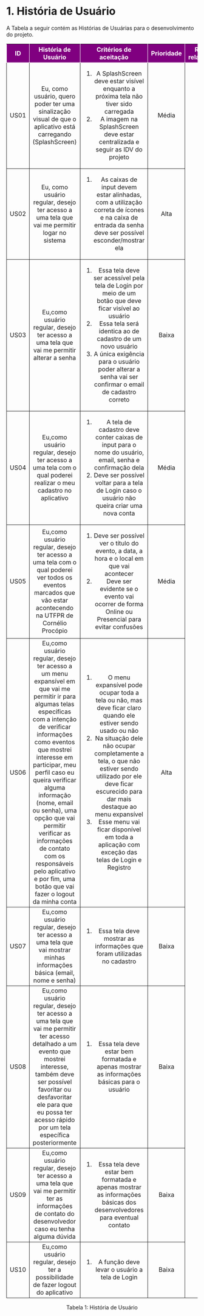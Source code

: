 # 1. História de Usuário

A Tabela a seguir contém as Histórias de Usuárias para o desenvolvimento do projeto. 

<table>
    <thead>
        <tr style="background-color: purple; color: white" >
            <th style="border-style:solid;border-width:1px;text-align:center">ID</th>
            <th style="border-style:solid;border-width:1px;text-align:center">História de Usuário</th>
            <th style="border-style:solid;border-width:1px;text-align:center">Critérios de aceitação</th>
            <th style="border-style:solid;border-width:1px;text-align:center">Prioridade</th>
            <th style="border-style:solid;border-width:1px;text-align:center">RF/RNF relacionado</th>
        </tr>
    </thead>
    <tbody>
        <tr>
            <span id="ustory-01"></span>
            <td style="border-style:solid;border-width:1px;text-align:center;vertical-align:middle" rowspan="1">US01</td>
            <td style="border-style:solid;border-width:1px;text-align:center;vertical-align:middle" rowspan="1">Eu, como usuário, quero poder ter uma sinalização visual de que o aplicativo está carregando (SplashScreen)</td>
            <td style="border-style:solid;border-width:1px;text-align:center;vertical-align:middle" rowspan="1"><ol><li>A SplashScreen deve estar visível enquanto a próxima tela não tiver sido carregada</li><li> A imagem na SplashScreen deve estar centralizada e seguir as IDV do projeto</li></ol></td>
            <td style="border-style:solid;border-width:1px;text-align:center;vertical-align:middle">Média</td>
        </tr>
        <tr>
            <span id="ustory-02"></span>
            <td style="border-style:solid;border-width:1px;text-align:center;vertical-align:middle" rowspan="1">US02</td>
            <td style="border-style:solid;border-width:1px;text-align:center;vertical-align:middle" rowspan="1">Eu, como usuário regular, desejo ter acesso a uma tela que vai me permitir logar no sistema</td>
            <td style="border-style:solid;border-width:1px;text-align:center;vertical-align:middle" rowspan="1"><ol><li>As caixas de input devem estar alinhadas, com a utilização correta de ícones e na caixa de entrada da senha deve ser possível esconder/mostrar ela</li></ol></td>
            <td style="border-style:solid;border-width:1px;text-align:center;vertical-align:middle"> Alta </td>
        </tr>
        <tr>
            <span id="ustory-03"></span>
            <td style="border-style:solid;border-width:1px;text-align:center;vertical-align:middle" rowspan="1">US03</td>
            <td style="border-style:solid;border-width:1px;text-align:center;vertical-align:middle" rowspan="1">Eu,como usuário regular, desejo ter acesso a uma tela que vai me permitir alterar a senha</td>
            <td style="border-style:solid;border-width:1px;text-align:center;vertical-align:middle" rowspan="1"><ol><li>Essa tela deve ser acessível pela tela de Login por meio de um botão que deve ficar visível ao usuário</li><li>Essa tela será identica ao de cadastro de um novo usuário</li><li>A única exigência para o usuário poder alterar a senha vai ser confirmar o email de cadastro correto</li></ol></td>
            <td style="border-style:solid;border-width:1px;text-align:center;vertical-align:middle">Baixa</td>
        </tr>
        <tr>
            <span id="ustory-04"></span>
            <td style="border-style:solid;border-width:1px;text-align:center;vertical-align:middle" rowspan="1">US04</td>
            <td style="border-style:solid;border-width:1px;text-align:center;vertical-align:middle" rowspan="1">Eu,como usuário regular, desejo ter acesso a uma tela com o qual poderei realizar o meu cadastro no aplicativo</td>
            <td style="border-style:solid;border-width:1px;text-align:center;vertical-align:middle" rowspan="1"><ol><li>A tela de cadastro deve conter caixas de input para o nome do usuário, email, senha e confirmação dela</li><li>Deve ser possível voltar para a tela de Login caso o usuário não queira criar uma nova conta</li></ol></td>
            <td style="border-style:solid;border-width:1px;text-align:center;vertical-align:middle">Média</td>
        </tr>
        <tr>
            <span id="ustory-05"></span>
            <td style="border-style:solid;border-width:1px;text-align:center;vertical-align:middle" rowspan="1">US05</td>
            <td style="border-style:solid;border-width:1px;text-align:center;vertical-align:middle" rowspan="1">Eu,como usuário regular, desejo ter acesso a uma tela com o qual poderei ver todos os eventos marcados que vão estar acontecendo na UTFPR de Cornélio Procópio</td>
            <td style="border-style:solid;border-width:1px;text-align:center;vertical-align:middle" rowspan="1"><ol><li>Deve ser possível ver o título do evento, a data, a hora e o local em que vai acontecer</li><li>Deve ser evidente se o evento vai ocorrer de forma Online ou Presencial para evitar confusões</li></ol></td>
            <td style="border-style:solid;border-width:1px;text-align:center;vertical-align:middle">Média</td>
        </tr>
         <tr>
            <span id="ustory-06"></span>
            <td style="border-style:solid;border-width:1px;text-align:center;vertical-align:middle" rowspan="1">US06</td>
            <td style="border-style:solid;border-width:1px;text-align:center;vertical-align:middle" rowspan="1">Eu,como usuário regular, desejo ter acesso a um menu expansível em que vai me permitir ir para algumas telas específicas com a intenção de verificar informações como eventos que mostrei interesse em participar, meu perfil caso eu queira verificar alguma informação (nome, email ou senha), uma opção que vai permitir verificar as informações de contato com os responsáveis pelo aplicativo e por fim, uma botão que vai fazer o logout da minha conta </td>
            <td style="border-style:solid;border-width:1px;text-align:center;vertical-align:middle" rowspan="1"><ol><li>O menu expansível pode ocupar toda a tela ou não, mas deve ficar claro quando ele estiver sendo usado ou não</li><li>Na situação dele não ocupar completamente a tela, o que não estiver sendo utilizado por ele deve ficar escurecido para dar mais destaque ao menu expansível</li><li>Esse menu vai ficar disponível em toda a aplicação com exceção das telas de Login e Registro</li></ol></td>
            <td style="border-style:solid;border-width:1px;text-align:center;vertical-align:middle">Alta</td>
        </tr>
        <tr>
            <span id="ustory-07"></span>
            <td style="border-style:solid;border-width:1px;text-align:center;vertical-align:middle" rowspan="1">US07</td>
            <td style="border-style:solid;border-width:1px;text-align:center;vertical-align:middle" rowspan="1">Eu,como usuário regular, desejo ter acesso a uma tela que vai mostrar minhas informações básica (email, nome e senha)</td>
            <td style="border-style:solid;border-width:1px;text-align:center;vertical-align:middle" rowspan="1"><ol><li>Essa tela deve mostrar as informações que foram utilizadas no cadastro</li></ol></td>
            <td style="border-style:solid;border-width:1px;text-align:center;vertical-align:middle">Baixa</td>
        </tr>
           <tr>
            <span id="ustory-08"></span>
            <td style="border-style:solid;border-width:1px;text-align:center;vertical-align:middle" rowspan="1">US08</td>
            <td style="border-style:solid;border-width:1px;text-align:center;vertical-align:middle" rowspan="1">Eu,como usuário regular, desejo ter acesso a uma tela que vai me permitir ter acesso detalhado a um evento que mostrei interesse, também deve ser possível favoritar ou desfavoritar ele para que eu possa ter acesso rápido por um tela específica posteriormente</td>
            <td style="border-style:solid;border-width:1px;text-align:center;vertical-align:middle" rowspan="1"><ol><li>Essa tela deve estar bem formatada e apenas mostrar as informações básicas para o usuário</li></ol></td>
            <td style="border-style:solid;border-width:1px;text-align:center;vertical-align:middle">Baixa</td>
        </tr>
        <tr>
            <span id="ustory-09"></span>
            <td style="border-style:solid;border-width:1px;text-align:center;vertical-align:middle" rowspan="1">US09</td>
            <td style="border-style:solid;border-width:1px;text-align:center;vertical-align:middle" rowspan="1">Eu,como usuário regular, desejo ter acesso a uma tela que vai me permitir ter as informações de contato do desenvolvedor caso eu tenha alguma dúvida</td>
            <td style="border-style:solid;border-width:1px;text-align:center;vertical-align:middle" rowspan="1"><ol><li>Essa tela deve estar bem formatada e apenas mostrar as informações básicas dos desenvolvedores para eventual contato</li></ol></td>
            <td style="border-style:solid;border-width:1px;text-align:center;vertical-align:middle">Baixa</td>
        </tr>
        <tr>
            <span id="ustory-09"></span>
            <td style="border-style:solid;border-width:1px;text-align:center;vertical-align:middle" rowspan="1">US10</td>
            <td style="border-style:solid;border-width:1px;text-align:center;vertical-align:middle" rowspan="1">Eu,como usuário regular, desejo ter a possibilidade de fazer logout do aplicativo</td>
            <td style="border-style:solid;border-width:1px;text-align:center;vertical-align:middle" rowspan="1"><ol><li>A função deve levar o usuário a tela de Login</li></ol></td>
            <td style="border-style:solid;border-width:1px;text-align:center;vertical-align:middle">Baixa</td>
        </tr>
</table>

<div style="text-align: center">
<p>Tabela 1: História de Usuário</p>
</div>